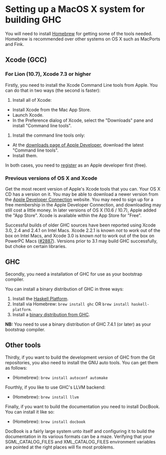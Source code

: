 # Setting up a MacOS X system for building GHC


You will need to install [ Homebrew](http://mxcl.github.com/homebrew/) for getting some of the tools needed. Homebrew is recommended over other systems on OS X such as MacPorts and Fink.

## Xcode (GCC)

### For Lion (10.7), Xcode 7.3 or higher


Firstly, you need to install the Xcode Command Line tools from Apple. You can do that in two ways (the second is faster):

1. Install all of Xcode:

  - Install Xcode from the Mac App Store.
  - Launch Xcode.
  - In the Preference dialog of Xcode, select the "Downloads" pane and install "Command line tools".
1. Install the command line tools only:

  - At the [ downloads page of Apple Developer](http://developer.apple.com/downloads), download the latest "Command line tools".
  - Install them.


In both cases, you need to [ register](https://developer.apple.com/programs/register/) as an Apple developer first (free).

### Previous versions of OS X and Xcode


Get the most recent version of Apple's Xcode tools that you can. Your OS X CD has a version on it. You may be able to download a newer version from the [ Apple Developer Connection](http://developer.apple.com/tools/xcode) website. You may need to sign up for a free membership in the Apple Developer Connection, and downloading may still cost a little money.  In later versions of OS X (10.6 / 10.7), Apple added the "App Store". Xcode is available within the App Store for "Free".


Successful builds of older GHC sources have been reported using Xcode 3.0, 2.4 and 2.4.1 on Intel Macs. Xcode 2.2.1 is known *not* to work out of the box on Intel Macs, and Xcode 3.0 is known *not* to work out of the box on PowerPC Macs ([\#2887](https://gitlab.haskell.org//ghc/ghc/issues/2887)). Versions prior to 3.1 may build GHC successfully, but choke on certain libraries.

## GHC


Secondly, you need a installation of GHC for use as your bootstrap compiler.


You can install a binary distribution of GHC in three ways:

1. Install the [ Haskell Platform](http://www.haskell.org/platform/).
1. Install via Homebrew: `brew install ghc` OR `brew install haskell-platform`.
1. Install a [binary distribution from GHC](http://www.haskell.org/ghc/download).

**NB:** You need to use a binary distribution of GHC 7.4.1 (or later) as your bootstrap compiler.

## Other tools


Thirdly, if you want to build the development version of GHC from the Git repositories, you also need to install the GNU auto tools. You can get them as follows:

- (Homebrew): `brew install autoconf automake`


Fourthly, if you like to use GHC's LLVM backend:

- (Homebrew): `brew install llvm`


Finally, if you want to build the documentation you need to install DocBook. You can install it like so:

- (Homebrew): `brew install docbook`


DocBook is a fairly large system unto itself and configuring it to build the documentation in its various formats can be a maze. Verifying that your SGML_CATALOG_FILES and XML_CATALOG_FILES environment variables are pointed at the right places will fix most problems.
